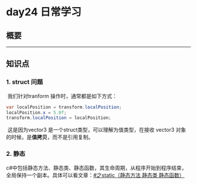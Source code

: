 # day24 日常学习

## 概要



---

## 知识点

### 1. struct 问题

​		我们针对tranform 操作时，通常都是如下方式：

```c#
var localPosition = transform.localPosition;
localPosition.x = 5.0f;
transform.localPosition = localPosition;
```

​		这是因为vector3 是一个struct类型，可以理解为值类型，在接收 vector3 对象的时候，是**值拷贝**，而不是引用复制。

### 2. 静态

​		c#中包括静态方法、静态类、静态函数，其生命周期，从程序开始到程序结束，全局保持一个副本。具体可以看文章：[#之static（静态方法 静态类 静态函数）](https://www.jianshu.com/p/d0388cee645f)